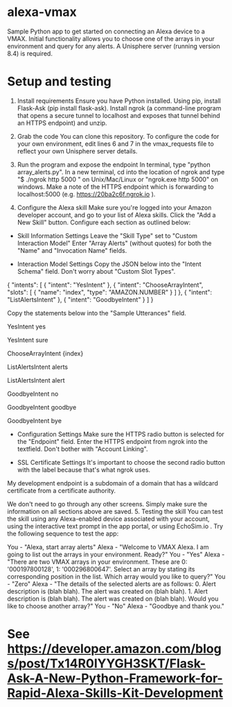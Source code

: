 # alexa-vmax
Sample Python app to get started on connecting an Alexa device to a VMAX. Initial functionality allows you to choose one of the arrays in your environment and query for any alerts. A Unisphere server (running version 8.4) is required.

# Setup and testing
1. Install requirements
Ensure you have Python installed. Using pip, install Flask-Ask (pip install flask-ask).
Install ngrok (a command-line program that opens a secure tunnel to localhost and exposes that tunnel behind an HTTPS endpoint) and unzip.

2. Grab the code
You can clone this repository. To configure the code for your own environment, edit lines 6 and 7 in the vmax_requests file to reflect your own Unisphere server details.

3. Run the program and expose the endpoint
In terminal, type "python array_alerts.py".
In a new terminal, cd into the location of ngrok and type "$ ./ngrok http 5000 " on Unix/Mac/Linux or "ngrok.exe http 5000" on windows.
Make a note of the HTTPS endpoint which is forwarding to localhost:5000 (e.g. https://20ba2c6f.ngrok.io ).

4. Configure the Alexa skill
Make sure you're logged into your Amazon developer account, and go to your list of Alexa skills. Click the "Add a New Skill" button. Configure each section as outlined below:

- Skill Information Settings
Leave the "Skill Type" set to "Custom Interaction Model"
Enter "Array Alerts" (without quotes) for both the "Name" and "Invocation Name" fields.

- Interaction Model Settings
Copy the JSON below into the "Intent Schema" field. Don't worry about "Custom Slot Types".

{
  "intents": [
    {
      "intent": "YesIntent"
    },
    {
      "intent": "ChooseArrayIntent",
      "slots": [
        {
          "name": "index",
          "type": "AMAZON.NUMBER"
        }
      ]
    },
    {
      "intent": "ListAlertsIntent"
    },
    {
      "intent": "GoodbyeIntent"
    }
  ]
}

Copy the statements below into the "Sample Utterances" field.

YesIntent yes

YesIntent sure

ChooseArrayIntent {index}

ListAlertsIntent alerts

ListAlertsIntent alert

GoodbyeIntent no

GoodbyeIntent goodbye

GoodbyeIntent bye

- Configuration Settings
Make sure the HTTPS radio button is selected for the "Endpoint" field.
Enter the HTTPS endpoint from ngrok into the textfield.
Don't bother with "Account Linking".

- SSL Certificate Settings
It's important to choose the second radio button with the label because that's what ngrok uses.

My development endpoint is a subdomain of a domain that has a wildcard certificate from a certificate authority.

We don't need to go through any other screens. Simply make sure the information on all sections above are saved.
5. Testing the skill
You can test the skill using any Alexa-enabled device associated with your account, using the interactive text prompt in the app portal, or using EchoSim.io .
Try the following sequence to test the app:

You - "Alexa, start array alerts"
Alexa - "Welcome to VMAX Alexa. I am going to list out the arrays in your environment. Ready?"
You - "Yes"
Alexa - "There are two VMAX arrays in your environment. These are 0: '000197800128', 1: '000296800647'.
       Select an array by stating its corresponding position in the list.
       Which array would you like to query?"
You - "Zero"
Alexa - "The details of the selected alerts are as follows: 0. Alert description is (blah blah). The alert was created on (blah blah). 
         1. Alert description is (blah blah). The alert was created on (blah blah). Would you like to choose another array?"
You - "No"
Alexa - "Goodbye and thank you."

# See https://developer.amazon.com/blogs/post/Tx14R0IYYGH3SKT/Flask-Ask-A-New-Python-Framework-for-Rapid-Alexa-Skills-Kit-Development 
